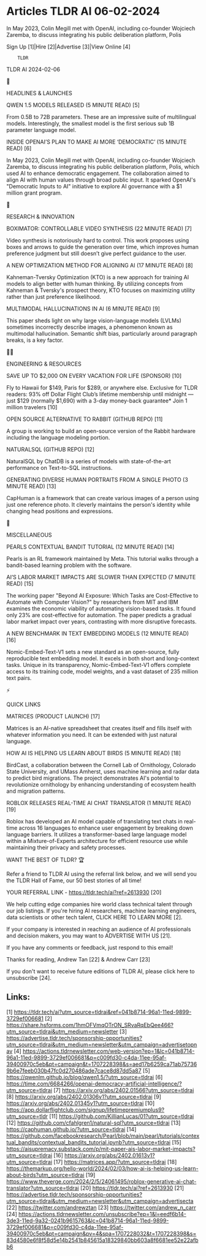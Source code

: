 # Articles TLDR AI 06-02-2024

In May 2023, Colin Megill met with OpenAI, including co-founder
Wojciech Zaremba, to discuss integrating his public deliberation
platform, Polis  

Sign Up [1]|Hire [2]|Advertise [3]|View Online [4] 

		TLDR 

TLDR AI 2024-02-06

🚀 

HEADLINES & LAUNCHES

 QWEN 1.5 MODELS RELEASED (5 MINUTE READ) [5] 

 From 0.5B to 72B parameters. These are an impressive suite of
multilingual models. Interestingly, the smallest model is the first
serious sub 1B parameter language model. 

 INSIDE OPENAI’S PLAN TO MAKE AI MORE ‘DEMOCRATIC’ (15 MINUTE
READ) [6] 

 In May 2023, Colin Megill met with OpenAI, including co-founder
Wojciech Zaremba, to discuss integrating his public deliberation
platform, Polis, which used AI to enhance democratic engagement. The
collaboration aimed to align AI with human values through broad public
input. It sparked OpenAI's "Democratic Inputs to AI" initiative to
explore AI governance with a $1 million grant program. 

🧠 

RESEARCH & INNOVATION

 BOXIMATOR: CONTROLLABLE VIDEO SYNTHESIS (22 MINUTE READ) [7] 

 Video synthesis is notoriously hard to control. This work proposes
using boxes and arrows to guide the generation over time, which
improves human preference judgment but still doesn’t give perfect
guidance to the user. 

 A NEW OPTIMIZATION METHOD FOR ALIGNING AI (17 MINUTE READ) [8] 

 Kahneman-Tversky Optimization (KTO) is a new approach for training AI
models to align better with human thinking. By utilizing concepts from
Kahneman & Tversky's prospect theory, KTO focuses on maximizing
utility rather than just preference likelihood. 

 MULTIMODAL HALLUCINATIONS IN AI (6 MINUTE READ) [9] 

 This paper sheds light on why large vision-language models (LVLMs)
sometimes incorrectly describe images, a phenomenon known as
multimodal hallucination. Semantic shift bias, particularly around
paragraph breaks, is a key factor. 

🧑‍💻 

ENGINEERING & RESOURCES

 SAVE UP TO $2,000 ON EVERY VACATION FOR LIFE (SPONSOR) [10] 

 Fly to Hawaii for $149, Paris for $289, or anywhere else. Exclusive
for TLDR readers: 93% off Dollar Flight Club’s lifetime
membership until midnight — just $129 (normally $1,690) with a
3-day money-back guarantee* Join 1 million travelers [10] 

 OPEN SOURCE ALTERNATIVE TO RABBIT (GITHUB REPO) [11] 

 A group is working to build an open-source version of the Rabbit
hardware including the language modeling portion. 

 NATURALSQL (GITHUB REPO) [12] 

 NaturalSQL by ChatDB is a series of models with state-of-the-art
performance on Text-to-SQL instructions. 

 GENERATING DIVERSE HUMAN PORTRAITS FROM A SINGLE PHOTO (3 MINUTE
READ) [13] 

 CapHuman is a framework that can create various images of a person
using just one reference photo. It cleverly maintains the person's
identity while changing head positions and expressions. 

🎁 

MISCELLANEOUS

 PEARLS CONTEXTUAL BANDIT TUTORIAL (12 MINUTE READ) [14] 

 Pearls is an RL framework maintained by Meta. This tutorial walks
through a bandit-based learning problem with the software. 

 AI’S LABOR MARKET IMPACTS ARE SLOWER THAN EXPECTED (7 MINUTE READ)
[15] 

 The working paper "Beyond AI Exposure: Which Tasks are Cost-Effective
to Automate with Computer Vision?" by researchers from MIT and IBM
examines the economic viability of automating vision-based tasks. It
found only 23% are cost-effective for automation. The paper predicts a
gradual labor market impact over years, contrasting with more
disruptive forecasts. 

 A NEW BENCHMARK IN TEXT EMBEDDING MODELS (12 MINUTE READ) [16] 

 Nomic-Embed-Text-V1 sets a new standard as an open-source, fully
reproducible text embedding model. It excels in both short and
long-context tasks. Unique in its transparency, Nomic-Embed-Text-V1
offers complete access to its training code, model weights, and a vast
dataset of 235 million text pairs. 

⚡ 

QUICK LINKS

 MATRICES (PRODUCT LAUNCH) [17] 

 Matrices is an AI-native spreadsheet that creates itself and fills
itself with whatever information you need. It can be extended with
just natural language. 

 HOW AI IS HELPING US LEARN ABOUT BIRDS (5 MINUTE READ) [18] 

 BirdCast, a collaboration between the Cornell Lab of Ornithology,
Colorado State University, and UMass Amherst, uses machine learning
and radar data to predict bird migrations. The project demonstrates
AI's potential to revolutionize ornithology by enhancing understanding
of ecosystem health and migration patterns. 

 ROBLOX RELEASES REAL-TIME AI CHAT TRANSLATOR (1 MINUTE READ) [19] 

 Roblox has developed an AI model capable of translating text chats in
real-time across 16 languages to enhance user engagement by breaking
down language barriers. It utilizes a transformer-based large language
model within a Mixture-of-Experts architecture for efficient resource
use while maintaining their privacy and safety processes. 

WANT THE BEST OF TLDR? 🏆

Refer a friend to TLDR AI using the referral link below, and we will
send you the TLDR Hall of Fame, our 50 best stories of all time!

YOUR REFERRAL LINK - https://tldr.tech/ai?ref=2613930 [20]

 We help cutting edge companies hire world class technical talent
through our job listings. If you're hiring AI researchers, machine
learning engineers, data scientists or other tech talent, CLICK HERE
TO LEARN MORE [2]. 

If your company is interested in reaching an audience of AI
professionals and decision makers, you may want to ADVERTISE WITH US
[21]. 

If you have any comments or feedback, just respond to this email! 

Thanks for reading, 
Andrew Tan [22] & Andrew Carr [23] 

If you don't want to receive future editions of TLDR AI, please click
here to unsubscribe [24]. 

 

Links:
------
[1] https://tldr.tech/ai?utm_source=tldrai&ref=041b8714-96a1-11ed-9899-3729ef006681
[2] https://share.hsforms.com/1hmOFVmqOTrON_SRvaRqEbQee466?utm_source=tldrai&utm_medium=newsletter
[3] https://advertise.tldr.tech/sponsorship-opportunities?utm_source=tldrai&utm_medium=newsletter&utm_campaign=advertisetopnav
[4] https://actions.tldrnewsletter.com/web-version?ep=1&lc=041b8714-96a1-11ed-9899-3729ef006681&p=c009fd30-c4da-11ee-95af-39400970c5eb&pt=campaign&t=1707228398&s=aed17b6259ca71ab757369b6e7feeb030b47fc0d270486ade7cace8d87dd5a87
[5] https://qwenlm.github.io/blog/qwen1.5/?utm_source=tldrai
[6] https://time.com/6684266/openai-democracy-artificial-intelligence/?utm_source=tldrai
[7] https://arxiv.org/abs/2402.01566?utm_source=tldrai
[8] https://arxiv.org/abs/2402.01306v1?utm_source=tldrai
[9] https://arxiv.org/abs/2402.01345v1?utm_source=tldrai
[10] https://app.dollarflightclub.com/signup/lifetimepremiumplus9?utm_source=tldr
[11] https://github.com/KillianLucas/01?utm_source=tldrai
[12] https://github.com/cfahlgren1/natural-sql?utm_source=tldrai
[13] https://caphuman.github.io/?utm_source=tldrai
[14] https://github.com/facebookresearch/Pearl/blob/main/pearl/tutorials/contextual_bandits/contextual_bandits_tutorial.ipynb?utm_source=tldrai
[15] https://aisupremacy.substack.com/p/mit-paper-ais-labor-market-impacts?utm_source=tldrai
[16] https://arxiv.org/abs/2402.01613v1?utm_source=tldrai
[17] https://matrices.app/?utm_source=tldrai
[18] https://themarkup.org/hello-world/2024/02/03/how-ai-is-helping-us-learn-about-birds?utm_source=tldrai
[19] https://www.theverge.com/2024/2/5/24061495/roblox-generative-ai-chat-translator?utm_source=tldrai
[20] https://tldr.tech/ai?ref=2613930
[21] https://advertise.tldr.tech/sponsorship-opportunities?utm_source=tldrai&utm_medium=newsletter&utm_campaign=advertisecta
[22] https://twitter.com/andrewztan
[23] https://twitter.com/andrew_n_carr
[24] https://actions.tldrnewsletter.com/unsubscribe?ep=1&l=eedf6b14-3de3-11ed-9a32-0241b9615763&lc=041b8714-96a1-11ed-9899-3729ef006681&p=c009fd30-c4da-11ee-95af-39400970c5eb&pt=campaign&pv=4&spa=1707228032&t=1707228398&s=83d4580e6f8f58d5e14b2541b845615a18329840bb603a8f6681ee52e22afbb6